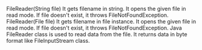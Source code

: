 FileReader(String file)	It gets filename in string. It opens the given file in read mode. If file doesn't exist, it throws FileNotFoundException.
FileReader(File file)	It gets filename in file instance. It opens the given file in read mode. If file doesn't exist, it throws FileNotFoundException.
Java FileReader class is used to read data from the file. It returns data in byte format like FileInputStream class.
